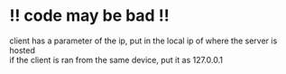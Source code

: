 # ‼️ code may be bad ‼️

client has a parameter of the ip, put in the local ip of where the server is hosted \
if the client is ran from the same device, put it as 127.0.0.1
